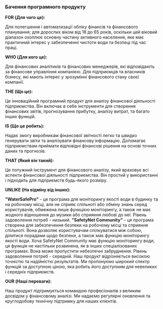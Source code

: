 ### Бачення програмного продукту

**FOR (Для чого це):**

Для полегшення і автоматизації обліку фінансів та фінансового планування; для дорослих віком від 18 до 65 років, оскільки цей віковий діапазон охоплює основну частину активного населення, яке має практичний інтерес у забезпеченні чистоти води та безпеці під час праці.

**WHO (Для кого це):**

Для фінансових аналітиків та фінансових менеджерів, які відповідають за фінансове управління компанією.
Для підприємців та власників бізнесу, які мають інтерес у зрозумінні фінансового стану своєї компанії.

**THE (Що це):**

Це інноваційний програмний продукт для аналізу фінансової діяльності підприємства.
Він включає в себе інструменти для створення фінансових звітів, прогнозування прибутку, аналізу витрат, та багато інших функцій.

**IS (Що це робить):**

Надає змогу виробникам фінансової звітності легко та швидко генерувати звіти та аналізувати фінансову інформацію.
Допомагає підприємствам приймати відповідні фінансові рішення на основі точних даних та прогнозів.

**THAT (Який він такий):**

Це потужний інструмент для фінансового аналізу, який враховує всі аспекти фінансової діяльності підприємства.
Він простий у використанні і підходить для підприємств будь-якого розміру.

**UNLIKE (На відміну від інших):**

**"WaterSafePro"** - це програма для моніторингу якості води в будинку та на робочому місці, але не сприяє спільноті або обміну знань серед користувачів, обмежена лише функцією моніторингу, а також не має жодного відношення до музики або сприяння любові до неї. Рівень задоволення потреб - низький.
**"SafetyNet Community"** - ця програма створена для забезпечення безпеки на робочому місці та сприяння спільноті. Вона дозволяє користувачам спілкуватися між собою, ділитися порадами щодо безпеки, а також має функцію моніторингу якості води. Хоча SafetyNet Community має функцію моніторингу води, ця функція не настільки розвинена, як в інших спеціалізованих програмах. Вона може пропустити небезпечні забруднення. Рівень задоволення потреб - середній.
Наш продукт відрізняється високою точністю та надійністю результатів.
Ми пропонуємо широкий спектр функцій за доступною ціною, яка робить його доступним для невеликих і середніх підприємств.

**OUR (Наші переваги):**

Наш продукт підтримується командою професіоналів з великим досвідом у фінансовому аналізі.
Ми надаємо регулярні оновлення та круглодобову технічну підтримку для наших клієнтів.

